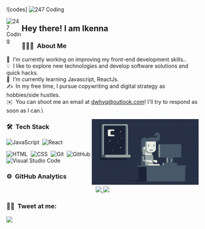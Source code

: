 ![codes] <img alt="247 Coding" scr="https://img.freepik.com/free-vector/digital-coding-background-with-numbers-zero-one_1017-30363.jpg?w=996&t=st=1665432335~exp=1665432935~hmac=665728b7fe85d539dde403406682a714ca134e45cc171c09cac9d12af95b1817"  width='350'/>

<img alt="247 Coding" src="./assets/Hand%20Wave.gif" width='40' align="left"/><h2>Hey there! I am Ikenna</h2>

<!-- ## 👋 &nbsp;Hey there! I am Ikenna -->

### 👨🏻‍💻 &nbsp;About Me

🔭 &nbsp;I’m currently working on improving my front-end development skills..\
💡 &nbsp;I like to explore new technologies and develop software solutions and quick hacks.\
🌱 &nbsp;I’m currently learning Javascript, ReactJs.\
✍️ &nbsp;In my free time, I pursue copywriting and digital strategy as hobbies/side hustles.\
✉️ &nbsp;You can shoot me an email at dwhyq@outlook.com! I'll try to respond as soon as I can.\

<img alt="247 Coding" src="https://raw.githubusercontent.com/AVS1508/AVS1508/master/assets/Night-Coding.gif"  width='280' align="right"/>

### 🛠 &nbsp;Tech Stack

![JavaScript](https://img.shields.io/badge/-JavaScript-05122A?style=flat&logo=javascript)&nbsp;
![React](https://img.shields.io/badge/-React-05122A?style=flat&logo=react)&nbsp;
<!-- ![Node.js](https://img.shields.io/badge/-Node.js-05122A?style=flat&logo=node.js)&nbsp; -->
<!-- ![Bootstrap](https://img.shields.io/badge/-Bootstrap-05122A?style=flat&logo=bootstrap&logoColor=563D7C)\ -->
![HTML](https://img.shields.io/badge/-HTML-05122A?style=flat&logo=HTML5)&nbsp;
![CSS](https://img.shields.io/badge/-CSS-05122A?style=flat&logo=CSS3&logoColor=1572B6)&nbsp;
![Git](https://img.shields.io/badge/-Git-05122A?style=flat&logo=git)&nbsp;
![GitHub](https://img.shields.io/badge/-GitHub-05122A?style=flat&logo=github)&nbsp;
![Visual Studio Code](https://img.shields.io/badge/-Visual%20Studio%20Code-05122A?style=flat&logo=visual-studio-code&logoColor=007ACC)&nbsp;

### ⚙️ &nbsp;GitHub Analytics

<p align="center">
<a href="https://github.com/AVS1508">
  <img height="180em" src="https://github-readme-stats-eight-theta.vercel.app/api?username=dwhyq&show_icons=true&theme=algolia&include_all_commits=true&count_private=true"/>
  <img height="180em" src="https://github-readme-stats-eight-theta.vercel.app/api/top-langs/?username=dwhyq&layout=compact&langs_count=8&theme=algolia"/>
</a>
</p>

### 🤝🏻 &nbsp;Tweet at me:

<p align="left">
<a href="https://twitter.com/dWhy_Q_"><img src="https://img.shields.io/twitter/follow/dwhy_q?style=social"/></a>
</p>
